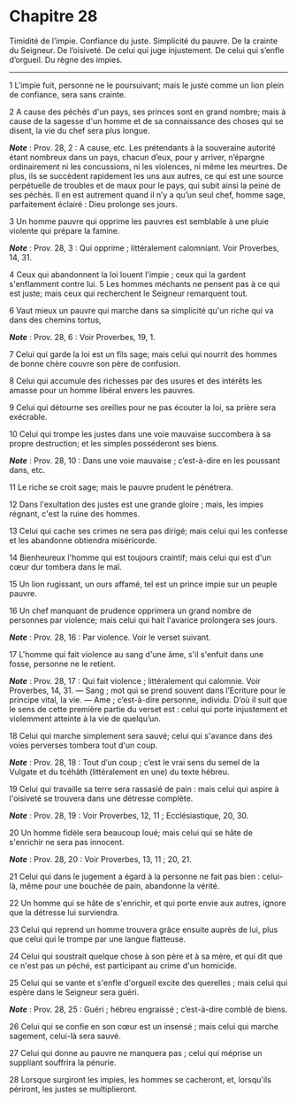 # Chapitre 28

Timidité de l’impie.
Confiance du juste.
Simplicité du pauvre.
De la crainte du Seigneur.
De l’oisiveté.
De celui qui juge injustement.
De celui qui s’enfle d’orgueil.
Du règne des impies.

***

1 L'impie fuit, personne ne le poursuivant; mais le juste comme un lion plein de confiance, sera sans crainte.


2 A cause des péchés d'un pays, ses princes sont en grand nombre; mais à cause de la sagesse d'un homme et de sa connaissance des choses qui se disent, la vie du chef sera plus longue.

***Note*** :  Prov. 28, 2 : A cause, etc. Les prétendants à la souveraine autorité étant nombreux dans un pays, chacun d’eux, pour y arriver, n’épargne ordinairement ni les concussions, ni les violences, ni même les meurtres. De plus, ils se succèdent rapidement les uns aux autres, ce qui est une source perpétuelle de troubles et de maux pour le pays, qui subit ainsi la peine de ses péchés. Il en est autrement quand il n’y a qu’un seul chef, homme sage, parfaitement éclairé : Dieu prolonge ses jours.


3 Un homme pauvre qui opprime les pauvres est semblable à une pluie violente qui prépare la famine.

***Note*** :  Prov. 28, 3 : Qui opprime ; littéralement calomniant. Voir Proverbes, 14, 31.


4 Ceux qui abandonnent la loi louent l'impie ; ceux qui la gardent s'enflamment contre lui. 5 Les hommes méchants ne pensent pas à ce qui est juste; mais ceux qui recherchent le Seigneur remarquent tout.


6 Vaut mieux un pauvre qui marche dans sa simplicité qu'un riche qui va dans des chemins tortus,

***Note*** :  Prov. 28, 6 : Voir Proverbes, 19, 1.


7 Celui qui garde la loi est un fils sage; mais celui qui nourrit des hommes de bonne chère couvre son père de confusion.


8 Celui qui accumule des richesses par des usures et des intérêts les amasse pour un homme libéral envers les pauvres.


9 Celui qui détourne ses oreilles pour ne pas écouter la loi, sa prière sera exécrable.


10 Celui qui trompe les justes dans une voie mauvaise succombera à sa propre destruction; et les simples posséderont ses biens.

***Note*** :  Prov. 28, 10 : Dans une voie mauvaise ; c’est-à-dire en les poussant dans, etc.


11 Le riche se croit sage; mais le pauvre prudent le pénétrera.


12 Dans l'exultation des justes est une grande gloire ; mais, les impies régnant, c'est la ruine des hommes.


13 Celui qui cache ses crimes ne sera pas dirigé; mais celui qui les confesse et les abandonne obtiendra miséricorde.


14 Bienheureux l'homme qui est toujours craintif; mais celui qui est d'un cœur dur tombera dans le mal.


15 Un lion rugissant, un ours affamé, tel est un prince impie sur un peuple pauvre.


16 Un chef manquant de prudence opprimera un grand nombre de personnes par violence; mais celui qui hait l'avarice prolongera ses jours.

***Note*** :  Prov. 28, 16 : Par violence. Voir le verset suivant.


17 L'homme qui fait violence au sang d'une âme, s'il s'enfuit dans une fosse, personne ne le retient.

***Note*** :  Prov. 28, 17 : Qui fait violence ; littéralement qui calomnie. Voir Proverbes, 14, 31. ― Sang ; mot qui se prend souvent dans l’Ecriture pour le principe vital, la vie. ― Ame ; c’est-à-dire personne, individu. D’où il suit que le sens de cette première partie du verset est : celui qui porte injustement et violemment atteinte à la vie de quelqu’un.


18 Celui qui marche simplement sera sauvé; celui qui s'avance dans des voies perverses tombera tout d'un coup.

***Note*** :  Prov. 28, 18 : Tout d’un coup ; c’est le vrai sens du semel de la Vulgate et du tcéhâth (littéralement en une) du texte hébreu.


19 Celui qui travaille sa terre sera rassasié de pain : mais celui qui aspire à l'oisiveté se trouvera dans une détresse complète.

***Note*** :  Prov. 28, 19 : Voir Proverbes, 12, 11 ; Ecclésiastique, 20, 30.


20 Un homme fidèle sera beaucoup loué; mais celui qui se hâte de s'enrichir ne sera pas innocent.

***Note*** :  Prov. 28, 20 : Voir Proverbes, 13, 11 ; 20, 21.


21 Celui qui dans le jugement a égard à la personne ne fait pas bien : celui-là, même pour une bouchée de pain, abandonne la vérité.


22 Un homme qui se hâte de s'enrichir, et qui porte envie aux autres, ignore que la détresse lui surviendra.


23 Celui qui reprend un homme trouvera grâce ensuite auprès de lui, plus que celui qui le trompe par une langue flatteuse.


24 Celui qui soustrait quelque chose à son père et à sa mère, et qui dit que ce n'est pas un péché, est participant au crime d'un homicide.


25 Celui qui se vante et s'enfle d'orgueil excite des querelles ; mais celui qui espère dans le Seigneur sera guéri.

***Note*** :  Prov. 28, 25 : Guéri ; hébreu engraissé ; c’est-à-dire comblé de biens.


26 Celui qui se confie en son cœur est un insensé ; mais celui qui marche sagement, celui-là sera sauvé.


27 Celui qui donne au pauvre ne manquera pas ; celui qui méprise un suppliant souffrira la pénurie.


28 Lorsque surgiront les impies, les hommes se cacheront, et, lorsqu'ils périront, les justes se multiplieront.

